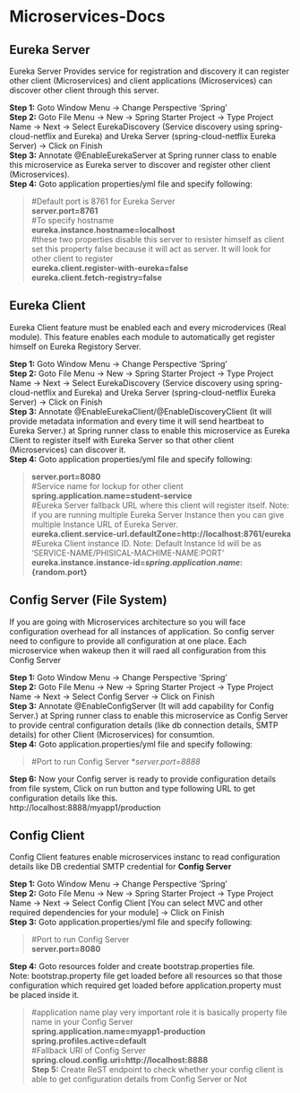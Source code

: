 # Microservices-Docs
## Eureka Server
Eureka Server Provides service for registration and discovery it can register other client (Microservices) and client applications (Microservices) can discover other client through this server.

**Step 1:** Goto Window Menu -> Change Perspective ‘Spring’<br/>
**Step 2:** Goto File Menu -> New -> Spring Starter Project -> Type Project Name -> Next -> Select EurekaDiscovery (Service discovery using spring-cloud-netflix and Eureka)  and Ureka Server (spring-cloud-netflix Eureka Server) -> Click on Finish<br/>
**Step 3:** Annotate @EnableEurekaServer at Spring runner class to enable this microservice as Eureka server to discover and register other client (Microservices).<br/>
**Step 4:** Goto application properties/yml file and specify following:<br/>

> #Default port is 8761 for Eureka Server<br/>
> **server.port=8761**<br/>
> #To specify hostname<br/>
> **eureka.instance.hostname=localhost**<br/>
> #these two properties disable this server to resister himself as client set this property false because it will act as server. It will look for other client to register<br/>
> **eureka.client.register-with-eureka=false**<br/>
> **eureka.client.fetch-registry=false**<br/>

## Eureka Client
Eureka Client feature must be enabled each and every microdervices (Real module). This feature enables each module to automatically get register himself on Eureka Registory Server.

**Step 1:** Goto Window Menu -> Change Perspective ‘Spring’</br>
**Step 2:** Goto File Menu -> New -> Spring Starter Project -> Type Project Name -> Next -> Select EurekaDiscovery (Service discovery using spring-cloud-netflix and Eureka)  and Ureka Server (spring-cloud-netflix Eureka Server) -> Click on Finish</br>
**Step 3:** Annotate @EnableEurekaClient/@EnableDiscoveryClient (It will provide metadata information and every time it will send heartbeat to Eureka Server.) at Spring runner class to enable this microservice as Eureka Client to register itself with Eureka Server so that other client (Microservices) can discover it.</br>
**Step 4:** Goto application properties/yml file and specify following:</br>

> **server.port=8080**<br/>
> #Service name for lockup for other client<br/>
> **spring.application.name=student-service**<br/>
> #Eureka Server fallback URL where this client will register itself. Note: if you are running multiple Eureka Server Instance then you can give multiple Instance URL of Eureka Server.<br/>
> **eureka.client.service-url.defaultZone=http://localhost:8761/eureka**<br/>
> #Eureka Client instance ID. Note: Default Instance Id will be as ‘SERVICE-NAME/PHISICAL-MACHIME-NAME:PORT’<br/>
> **eureka.instance.instance-id=${spring.application.name}:${random.port}**<br/>

## Config Server (File System)
If you are going with Microservices architecture so you will face configuration overhead for all instances of application.
So config server need to configure to provide all configuration at one place. Each microservice when wakeup then it will raed all configuration from this Config Server

**Step 1:** Goto Window Menu -> Change Perspective ‘Spring’<br/>
**Step 2:** Goto File Menu -> New -> Spring Starter Project -> Type Project Name -> Next -> Select Config Server -> Click on Finish<br/>
**Step 3:** Annotate @EnableConfigServer (It will add capability for Config Server.) at Spring runner class to enable this microservice as Config Server to provide central configuration details (like db connection details, SMTP details) for other Client (Microservices) for consumtion.<br/>
**Step 4:** Goto application.properties/yml file and specify following:<br/>

> #Port to run Config Server
> **server.port=8888*

**Step 6:** Now your Config server is ready to provide configuration details from file system, Click on run button and type following URL to get configuration details like this.<br/>
http://localhost:8888/myapp1/production

## Config Client

Config Client features enable microservices instanc to read configuration details like DB credential SMTP credential for **Config Server**

**Step 1:** Goto Window Menu -> Change Perspective ‘Spring’<br>
**Step 2:** Goto File Menu -> New -> Spring Starter Project -> Type Project Name -> Next -> Select Config Client [You can select MVC and other required dependencies for your module] -> Click on Finish<br/>
**Step 3:** Goto application.properties/yml file and specify following:
> #Port to run Config Server<br/>
> **server.port=8080**

**Step 4:** Goto resources folder and create bootstrap.properties file.<br/>
Note: bootstrap.property file get loaded before all resources so that those configuration which required get loaded before application.property must be placed inside it.<br/>
> #application name play very important role it is basically property file name in your Config Server<br/>
> **spring.application.name=myapp1-production**<br/>
> **spring.profiles.active=default**<br/>
> #Fallback URI of Config Server<br/>
> **spring.cloud.config.uri=http://localhost:8888**<br/>
**Step 5:** Create ReST endpoint to check whether your config client is able to get configuration details from Config Server or Not<br/>


